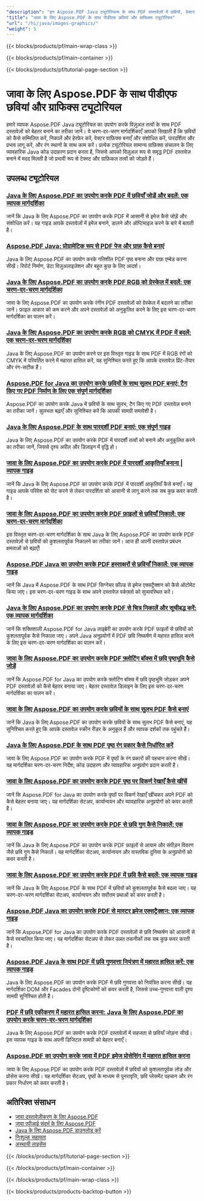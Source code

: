 ```yaml
---
"description": "इन Aspose.PDF Java ट्यूटोरियल्स के साथ PDF दस्तावेज़ों में छवियों, वेक्टर ग्राफिक्स और दृश्य तत्वों के साथ काम करना सीखें।"
"title": "जावा के लिए Aspose.PDF के साथ पीडीएफ छवियां और ग्राफिक्स ट्यूटोरियल"
"url": "/hi/java/images-graphics/"
"weight": 5
---
```


{{< blocks/products/pf/main-wrap-class >}}

{{< blocks/products/pf/main-container >}}

{{< blocks/products/pf/tutorial-page-section >}}
# जावा के लिए Aspose.PDF के साथ पीडीएफ छवियां और ग्राफिक्स ट्यूटोरियल

हमारे व्यापक Aspose.PDF Java ट्यूटोरियल का उपयोग करके विज़ुअल तत्वों के साथ PDF दस्तावेज़ों को बेहतर बनाने का तरीका जानें। ये चरण-दर-चरण मार्गदर्शिकाएँ आपको सिखाती हैं कि छवियों को कैसे सम्मिलित करें, निकालें और हेरफेर करें, वेक्टर ग्राफ़िक्स बनाएँ और संशोधित करें, पारदर्शिता और प्रभाव लागू करें, और रंग स्थानों के साथ काम करें। प्रत्येक ट्यूटोरियल सामान्य ग्राफ़िक्स संचालन के लिए व्यावहारिक Java कोड उदाहरण प्रदान करता है, जिससे आपको विज़ुअल रूप से समृद्ध PDF दस्तावेज़ बनाने में मदद मिलती है जो प्रभावी रूप से टेक्स्ट और ग्राफ़िकल तत्वों को जोड़ते हैं।

## उपलब्ध ट्यूटोरियल

### [Java के लिए Aspose.PDF का उपयोग करके PDF में छवियाँ जोड़ें और बदलें: एक व्यापक मार्गदर्शिका](./add-change-images-aspose-pdf-java/)
जानें कि Java के लिए Aspose.PDF का उपयोग करके PDF में आसानी से इमेज कैसे जोड़ें और संशोधित करें। यह गाइड आपके दस्तावेज़ों में इमेज बनाने, डालने और ऑप्टिमाइज़ करने के बारे में बताती है।

### [Aspose.PDF Java: प्रोग्रामेटिक रूप से PDF पेज और ग्राफ़ कैसे बनाएं](./aspose-pdf-java-create-pages-graphs-pdfs/)
Java के लिए Aspose.PDF का उपयोग करके गतिशील PDF पृष्ठ बनाना और ग्राफ़ एम्बेड करना सीखें। रिपोर्ट निर्माण, डेटा विज़ुअलाइज़ेशन और बहुत कुछ के लिए आदर्श।

### [Java के लिए Aspose.PDF का उपयोग करके PDF RGB को ग्रेस्केल में बदलें: एक चरण-दर-चरण मार्गदर्शिका](./convert-pdf-rgb-grayscale-aspose-java/)
जावा के लिए Aspose.PDF का उपयोग करके रंगीन PDF दस्तावेज़ों को ग्रेस्केल में बदलने का तरीका जानें। फ़ाइल आकार को कम करने और अपने दस्तावेज़ों को अनुकूलित करने के लिए इस चरण-दर-चरण मार्गदर्शिका का पालन करें।

### [Java के लिए Aspose.PDF का उपयोग करके RGB को CMYK में PDF में बदलें: एक चरण-दर-चरण मार्गदर्शिका](./convert-rgb-cmyk-pdf-aspose-java/)
Java के लिए Aspose.PDF का उपयोग करने पर इस विस्तृत गाइड के साथ PDF में RGB रंगों को CMYK में परिवर्तित करने में महारत हासिल करें, यह सुनिश्चित करते हुए कि आपके दस्तावेज़ प्रिंट-तैयार और रंग-सटीक हैं।

### [Aspose.PDF for Java का उपयोग करके छवियों के साथ सुलभ PDF बनाएं: टैग किए गए PDF निर्माण के लिए एक संपूर्ण मार्गदर्शिका](./create-accessible-pdf-images-aspose-pdf-java/)
Aspose.PDF का उपयोग करके Java में छवियों के साथ सुलभ, टैग किए गए PDF दस्तावेज़ बनाने का तरीका जानें। सुलभता बढ़ाएँ और सुनिश्चित करें कि आपकी सामग्री समावेशी है।

### [Java के लिए Aspose.PDF के साथ पारदर्शी PDF बनाएं: एक संपूर्ण गाइड](./create-transparent-pdfs-aspose-pdf-java/)
Java के लिए Aspose.PDF का उपयोग करके PDF में पारदर्शी तत्वों को बनाने और अनुकूलित करने का तरीका जानें, जिससे दृश्य अपील और डिज़ाइन में वृद्धि हो।

### [जावा के लिए Aspose.PDF का उपयोग करके PDF में पारदर्शी आकृतियाँ बनाना | व्यापक गाइड](./create-transparent-shapes-aspose-pdf-java/)
जानें कि Java के लिए Aspose.PDF का उपयोग करके PDF में पारदर्शी आकृतियाँ कैसे बनाएँ। यह गाइड आपके परिवेश को सेट करने से लेकर पारदर्शिता को आसानी से लागू करने तक सब कुछ कवर करती है।

### [जावा के लिए Aspose.PDF का उपयोग करके PDF फ़ाइलों से छवियाँ निकालें: एक चरण-दर-चरण मार्गदर्शिका](./extract-images-pdf-aspose-java/)
इस विस्तृत चरण-दर-चरण मार्गदर्शिका के साथ Java के लिए Aspose.PDF का उपयोग करके PDF दस्तावेज़ों से छवियों को कुशलतापूर्वक निकालने का तरीका जानें। आज ही अपनी दस्तावेज़ प्रबंधन क्षमताओं को बढ़ाएँ!

### [Aspose.PDF Java का उपयोग करके PDF हस्ताक्षरों से छवियाँ निकालें: एक व्यापक गाइड](./extract-images-pdf-signatures-aspose-pdf-java/)
जानें कि Java में Aspose.PDF के साथ PDF सिग्नेचर फ़ील्ड से इमेज एक्सट्रैक्शन को कैसे ऑटोमेट किया जाए। इस चरण-दर-चरण गाइड के साथ अपने दस्तावेज़ वर्कफ़्लो को सुव्यवस्थित करें।

### [Java के लिए Aspose.PDF का उपयोग करके PDF से चित्र निकालें और सूचीबद्ध करें: एक व्यापक मार्गदर्शिका](./aspose-pdf-java-extract-images/)
जानें कि शक्तिशाली Aspose.PDF for Java लाइब्रेरी का उपयोग करके PDF फ़ाइलों से छवियों को कुशलतापूर्वक कैसे निकाला जाए। अपने Java अनुप्रयोगों में PDF छवि निष्कर्षण में महारत हासिल करने के लिए इस चरण-दर-चरण मार्गदर्शिका का पालन करें।

### [जावा के लिए Aspose.PDF का उपयोग करके PDF फ़्लोटिंग बॉक्स में छवि पृष्ठभूमि कैसे जोड़ें](./aspose-pdf-java-floatingbox-image-background/)
जानें कि Aspose.PDF for Java का उपयोग करके फ़्लोटिंग बॉक्स में छवि पृष्ठभूमि जोड़कर अपने PDF दस्तावेज़ों को कैसे बेहतर बनाया जाए। बेहतर दस्तावेज़ डिज़ाइन के लिए इस चरण-दर-चरण मार्गदर्शिका का पालन करें।

### [जावा के लिए Aspose.PDF का उपयोग करके छवियों के साथ सुलभ PDF कैसे बनाएं](./create-accessible-pdfs-images-aspose-pdf-java/)
जानें कि Java के लिए Aspose.PDF का उपयोग करके छवियों के साथ सुलभ PDF कैसे बनाएं, यह सुनिश्चित करते हुए कि आपके दस्तावेज़ स्क्रीन रीडर के अनुकूल हैं और व्यापक दर्शकों तक पहुंचते हैं।

### [Java के लिए Aspose.PDF के साथ PDF पृष्ठ रंग प्रकार कैसे निर्धारित करें](./determine-pdf-page-color-types-aspose-java/)
जावा के लिए Aspose.PDF का उपयोग करके PDF में पृष्ठों के रंग प्रकारों की पहचान करना सीखें। यह मार्गदर्शिका चरण-दर-चरण निर्देश, कोड उदाहरण और व्यावहारिक अनुप्रयोग प्रदान करती है।

### [जावा के लिए Aspose.PDF का उपयोग करके PDF पृष्ठ पर विकर्ण रेखाएँ कैसे खींचें](./draw-diagonal-lines-pdf-aspose-java/)
जानें कि Aspose.PDF for Java का उपयोग करके पृष्ठों पर विकर्ण रेखाएँ खींचकर अपने PDF को कैसे बेहतर बनाया जाए। यह मार्गदर्शिका सेटअप, कार्यान्वयन और व्यावहारिक अनुप्रयोगों को कवर करती है।

### [जावा के लिए Aspose.PDF का उपयोग करके PDF से छवि गुण कैसे निकालें: एक व्यापक गाइड](./extract-image-properties-pdf-aspose-java/)
जानें कि Java के लिए Aspose.PDF का उपयोग करके PDF फ़ाइलों से आयाम और संपीड़न विवरण जैसे छवि गुण कैसे निकालें। यह मार्गदर्शिका सेटअप, कार्यान्वयन और वास्तविक दुनिया के अनुप्रयोगों को कवर करती है।

### [जावा के लिए Aspose.PDF का उपयोग करके PDF में छवि कैसे बदलें: एक व्यापक गाइड](./replace-image-aspose-pdf-java-guide/)
जानें कि Java के लिए Aspose.PDF के साथ PDF में छवियों को कुशलतापूर्वक कैसे बदला जाए। यह चरण-दर-चरण मार्गदर्शिका सेटअप, कार्यान्वयन और सर्वोत्तम प्रथाओं को कवर करती है।

### [Aspose.PDF Java का उपयोग करके PDF से मास्टर इमेज एक्सट्रैक्शन: एक व्यापक गाइड](./aspose-pdf-java-image-extraction-guide/)
जानें कि Aspose.PDF for Java का उपयोग करके PDF दस्तावेज़ों से छवि निष्कर्षण को आसानी से कैसे स्वचालित किया जाए। यह मार्गदर्शिका सेटअप से लेकर उन्नत तकनीकों तक सब कुछ कवर करती है।

### [Aspose.PDF Java के साथ PDF में छवि गुणवत्ता नियंत्रण में महारत हासिल करें: एक व्यापक गाइड](./aspose-pdf-java-image-quality-control/)
Java के लिए Aspose.PDF का उपयोग करके PDF में छवि गुणवत्ता को नियंत्रित करना सीखें। यह मार्गदर्शिका DOM और Facades दोनों दृष्टिकोणों को कवर करती है, जिससे उच्च-गुणवत्ता वाली दृश्य सामग्री सुनिश्चित होती है।

### [PDF में छवि एकीकरण में महारत हासिल करना: Java के लिए Aspose.PDF का उपयोग करके चरण-दर-चरण मार्गदर्शिका](./add-images-to-pdfs-using-aspose-pdf-for-java/)
Java के लिए Aspose.PDF का उपयोग करके PDF दस्तावेज़ों में सहजता से छवियाँ जोड़ना सीखें। इस व्यापक गाइड के साथ अपनी डिजिटल सामग्री को बेहतर बनाएँ।

### [Aspose.PDF का उपयोग करके जावा में PDF इमेज प्रोसेसिंग में महारत हासिल करना](./mastering-pdf-image-processing-aspose-java/)
जावा के लिए Aspose.PDF का उपयोग करके PDF दस्तावेज़ों में छवियों को कुशलतापूर्वक लोड और प्रोसेस करना सीखें। यह मार्गदर्शिका सेटअप, पृष्ठों के माध्यम से पुनरावृत्ति, छवि प्लेसमेंट पहचान और रंग प्रकार निर्धारण को कवर करती है।

## अतिरिक्त संसाधन

- [जावा दस्तावेज़ीकरण के लिए Aspose.PDF](https://docs.aspose.com/pdf/java/)
- [जावा एपीआई संदर्भ के लिए Aspose.PDF](https://reference.aspose.com/pdf/java/)
- [Java के लिए Aspose.PDF डाउनलोड करें](https://releases.aspose.com/pdf/java/)
- [निःशुल्क सहायता](https://forum.aspose.com/)
- [अस्थायी लाइसेंस](https://purchase.aspose.com/temporary-license/)

{{< /blocks/products/pf/tutorial-page-section >}}

{{< /blocks/products/pf/main-container >}}

{{< /blocks/products/pf/main-wrap-class >}}

{{< blocks/products/products-backtop-button >}}